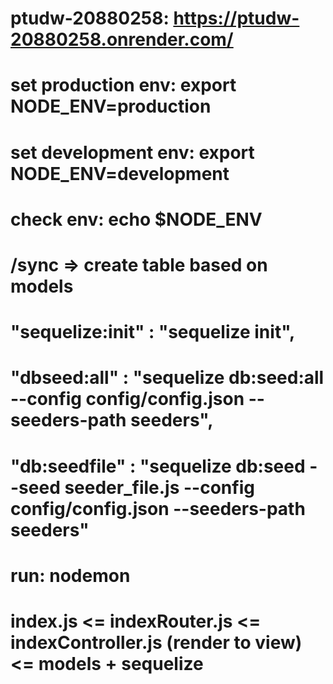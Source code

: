 # ptudw-20880258: https://ptudw-20880258.onrender.com/
# set production env: export NODE_ENV=production
# set development env: export NODE_ENV=development
# check env: echo $NODE_ENV
# /sync => create table based on models
# "sequelize:init" : "sequelize init",
# "dbseed:all" : "sequelize db:seed:all --config config/config.json --seeders-path seeders",
# "db:seedfile" : "sequelize db:seed --seed seeder_file.js --config config/config.json --seeders-path seeders"
# run: nodemon

# index.js <= indexRouter.js <= indexController.js (render to view) <= models + sequelize